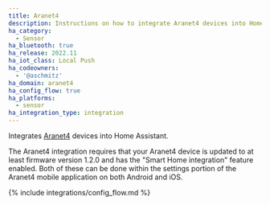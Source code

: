 ```yaml
---
title: Aranet4
description: Instructions on how to integrate Aranet4 devices into Home Assistant.
ha_category:
  - Sensor
ha_bluetooth: true
ha_release: 2022.11
ha_iot_class: Local Push
ha_codeowners:
  - '@aschmitz'
ha_domain: aranet4
ha_config_flow: true
ha_platforms:
  - sensor
ha_integration_type: integration
---
```


Integrates [Aranet4](https://aranet.com/products/aranet4/) devices into Home Assistant.

The Aranet4 integration requires that your Aranet4 device is updated to at least firmware version 1.2.0 and has the "Smart Home integration" feature enabled. Both of these can be done within the settings portion of the Aranet4 mobile application on both Android and iOS.

{% include integrations/config_flow.md %}
